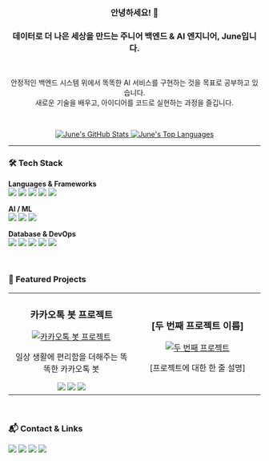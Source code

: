 <div align="center">

### **안녕하세요! 👋**
### **데이터로 더 나은 세상을 만드는 주니어 백엔드 & AI 엔지니어, June입니다.**

<br>

<p>안정적인 백엔드 시스템 위에서 똑똑한 AI 서비스를 구현하는 것을 목표로 공부하고 있습니다.<br>새로운 기술을 배우고, 아이디어를 코드로 실현하는 과정을 즐깁니다.</p>

<br>

<p align="center">
  <a href="https://github.com/anuraghazra/github-readme-stats">
    <img src="https://github-readme-stats-snowy-six-56.vercel.app/api?username=4season&show_icons=true&bg_color=fff9fb&title_color=b37f8c&text_color=594a4e&icon_color=86b37f&border_radius=10&border_color=f2e8ea" alt="June's GitHub Stats" />
  </a>
  <a href="https://github.com/anuraghazra/github-readme-stats">
    <img src="https://github-readme-stats-snowy-six-56.vercel.app/api/top-langs/?username=4season&layout=compact&bg_color=fff9fb&title_color=b37f8c&text_color=594a4e&border_radius=10&border_color=f2e8ea" alt="June's Top Languages" />
  </a>
</p>

</div>

---

### **🛠️ Tech Stack**

<p>
  <strong>Languages & Frameworks</strong><br>
  <img src="https://img.shields.io/badge/Python-b37f8c?style=for-the-badge&logo=python&logoColor=white"/>
  <img src="https://img.shields.io/badge/Java-b37f8c?style=for-the-badge&logo=openjdk&logoColor=white"/>
  <img src="https://img.shields.io/badge/Go-b37f8c?style=for-the-badge&logo=go&logoColor=white"/>
  <img src="https://img.shields.io/badge/Spring-b37f8c?style=for-the-badge&logo=spring&logoColor=white"/>
  <img src="https://img.shields.io/badge/FastAPI-b37f8c?style=for-the-badge&logo=fastapi&logoColor=white"/>
</p>

<p>
  <strong>AI / ML</strong><br>
  <img src="https://img.shields.io/badge/PyTorch-b37f8c?style=for-the-badge&logo=pytorch&logoColor=white"/>
  <img src="https://img.shields.io/badge/TensorFlow-b37f8c?style=for-the-badge&logo=tensorflow&logoColor=white"/>
  <img src="https://img.shields.io/badge/Scikit--learn-b37f8c?style=for-the-badge&logo=scikit-learn&logoColor=white"/>
</p>

<p>
  <strong>Database & DevOps</strong><br>
  <img src="https://img.shields.io/badge/MySQL-b37f8c?style=for-the-badge&logo=mysql&logoColor=white"/>
  <img src="https://img.shields.io/badge/PostgreSQL-b37f8c?style=for-the-badge&logo=postgresql&logoColor=white"/>
  <img src="https://img.shields.io/badge/Redis-b37f8c?style=for-the-badge&logo=redis&logoColor=white"/>
  <img src="https://img.shields.io/badge/Docker-b37f8c?style=for-the-badge&logo=docker&logoColor=white"/>
  <img src="https://img.shields.io/badge/AWS-b37f8c?style=for-the-badge&logo=amazon-aws&logoColor=white"/>
</p>

<br>

### **🚀 Featured Projects**

<table>
  <tr>
    <td width="50%">
      <h3 align="center">카카오톡 봇 프로젝트</h3>
      <div align="center">
        <a href="[프로젝트 깃허브 주소]" target="_blank">
          <img src="https://images.unsplash.com/photo-1593112484705-592f41855a9b?q=80&w=400" alt="카카오톡 봇 프로젝트">
        </a>
        <p>
          일상 생활에 편리함을 더해주는 똑똑한 카카오톡 봇
        </p>
        <div align="center">
          <img src="https://img.shields.io/badge/Python-3776AB?style=flat&logo=python&logoColor=white"/>
          <img src="https://img.shields.io/badge/Flask-000000?style=flat&logo=flask&logoColor=white"/>
          <img src="https://img.shields.io/badge/Kakao i-FFCD00?style=flat&logo=kakao&logoColor=black"/>
        </div>
      </div>
    </td>
    <td width="50%">
      <h3 align="center">[두 번째 프로젝트 이름]</h3>
      <div align="center">
        <a href="[프로젝트 깃허브 주소]" target="_blank">
          <img src="https://images.unsplash.com/photo-1555949963-ff9fe0c870eb?q=80&w=400" alt="두 번째 프로젝트">
        </a>
        <p>
          [프로젝트에 대한 한 줄 설명]
        </p>
        <div align="center">
          <!-- 사용한 기술 스택 배지를 여기에 추가하세요 -->
        </div>
      </div>
    </td>
  </tr>
</table>

<br>

### **📬 Contact & Links**

<p align="left">
  <a href="mailto:junhoheo@outlook.com"><img src="https://img.shields.io/badge/Email-86b37f?style=for-the-badge&logo=gmail&logoColor=white"></a>
  <a href="https://junho.art" target="_blank"><img src="https://img.shields.io/badge/Portfolio-86b37f?style=for-the-badge&logo=rss&logoColor=white"></a>
  <a href="https://junho.art" target="_blank"><img src="https://img.shields.io/badge/Blog-86b37f?style=for-the-badge&logo=blogger&logoColor=white"></a>
  <a href="[링크드인 주소]" target="_blank"><img src="https://img.shields.io/badge/LinkedIn-86b37f?style=for-the-badge&logo=linkedin&logoColor=white"></a>
</p>
